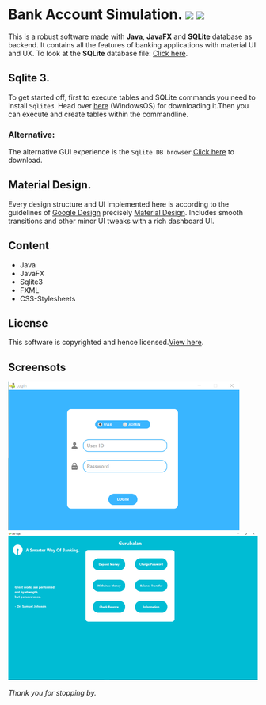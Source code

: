 # Bank Account Simulation. [![](https://img.shields.io/badge/build-passing-brightgreen.svg)](https://github.com/Gurubalan-GIT/BankAccountSimulation) [![](https://img.shields.io/badge/coverage-100-green.svg)](https://github.com/Gurubalan-GIT/BankAccountSimulation)
This is a robust software made with **Java**, **JavaFX** and **SQLite** database as backend. It contains all the features of banking applications with 
material UI and UX. To look at the **SQLite** database file: [Click here](src/main/resources/db).

## Sqlite 3.
To get started off, first to execute tables and SQLite commands you need to install `Sqlite3`. Head over [here](https://www.sqlite.org/2018/sqlite-tools-win32-x86-3220000.zip) (WindowsOS) for downloading it.Then you can execute and create tables within the commandline.
### Alternative:
The alternative GUI experience is the `Sqlite DB browser`.[Click here](http://sqlitebrowser.org/) to download. 

## Material Design.
Every design structure and UI implemented here is according to the guidelines of [Google Design](https://design.google/) precisely [Material Design](https://material.io/).
Includes smooth transitions and other minor UI tweaks with a rich dashboard UI. 

## Content
- Java
- JavaFX
- Sqlite3
- FXML
- CSS-Stylesheets

## License
This software is copyrighted and hence licensed.[View here](LICENSE).

## Screensots
<img src="Images/1.png" height="300"> <img src="Images/2.png" height="300">

_Thank you for stopping by._
